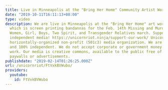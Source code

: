 ```yaml
---
title: Live in Minneapolis at the "Bring Her Home" Community Artist Workshop
date: "2019-10-11T16:11:13+08:00"
type: video
description: We are live in Minneapolis at the "Bring Her Home" art workshop and build,
  which is screen printing bandannas for the Feb. 14th Missing and Murdered Indigenous
  Women, Girl, Boys, Two Spirit, and Transgender Relatives march. Support non-profit
  independent media! https://unicornriot.ninja/support-our-work/ Unicorn Riot is a
  horizontally-organized non-profit (501c3) media organization. We are viewer-supported
  and 100% independent. We do not accept corporate or government money to fund our
  work. Our media is creative commons, available to the public free of charge, without
  paywalls or advertisements.
publishdate: "2019-02-14T01:26:25.000Z"
url: /unicornriot/FtVxkBVWubo/
providers:
  youtube:
    id: FtVxkBVWubo
---
```

